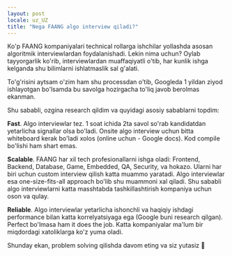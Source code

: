 ```yaml
---
layout: post
locale: uz_UZ
title: "Nega FAANG algo interview qiladi?"
---
```


Ko'p FAANG kompaniyalari technical rollarga ishchilar yollashda asosan algoritmik interviewlardan foydalanishadi. Lekin nima uchun? Oylab tayyorgarlik ko'rib, interviewlardan muaffaqiyatli o'tib, har kunlik ishga kelganda shu bilimlarni ishlatmaslik sal g'alati.

To'g'risini aytsam o'zim ham shu processdan o'tib, Googleda 1 yildan ziyod ishlayotgan bo'lsamda bu savolga hozirgacha to'liq javob berolmas ekanman.

Shu sababli, ozgina research qildim va quyidagi asosiy sabablarni topdim:

__Fast__. Algo interviewlar tez. 1 soat ichida 2ta savol so'rab kandidatdan yetarlicha signallar olsa bo'ladi. Onsite algo interview uchun bitta whiteboard kerak bo'ladi xolos (online uchun - Google docs). Kod compile bo'lishi ham shart emas.

__Scalable__. FAANG har xil tech profesionallarni ishga oladi: Frontend, Backend, Database, Game, Embedded, QA, Security, va hokazo. Ularni har biri uchun custom interview qilish katta muammo yaratadi. Algo interviewlar esa one-size-fits-all approach bo'lib shu muammoni xal qiladi. Shu sababli algo interviewlarni katta masshtabda tashkillashtirish kompaniya uchun oson va qulay.

__Reliable__. Algo interviewlar yetarlicha ishonchli va haqiqiy ishdagi performance bilan katta korrelyatsiyaga ega (Google buni research qilgan). Perfect bo'lmasa ham it does the job. Katta kompaniyalar ma'lum bir miqdordagi xatoliklarga ko'z yuma oladi.

Shunday ekan, problem solving qilishda davom eting va siz yutasiz 💪